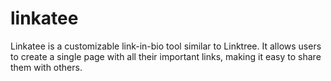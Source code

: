 # linkatee
Linkatee is a customizable link-in-bio tool similar to Linktree. It allows users to create a single page with all their important links, making it easy to share them with others.
